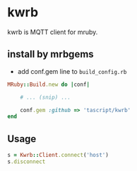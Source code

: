 # kwrb
kwrb is MQTT client for mruby.

## install by mrbgems
- add conf.gem line to `build_config.rb`

```ruby
MRuby::Build.new do |conf|

    # ... (snip) ...

    conf.gem :github => 'tascript/kwrb'
end
```

## Usage

```ruby
s = Kwrb::Client.connect('host')
s.disconnect
```
